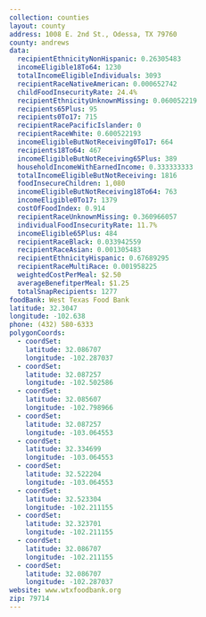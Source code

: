 ```yaml
---
collection: counties
layout: county
address: 1008 E. 2nd St., Odessa, TX 79760
county: andrews
data:
  recipientEthnicityNonHispanic: 0.26305483
  incomeEligible18To64: 1230
  totalIncomeEligibleIndividuals: 3093
  recipientRaceNativeAmerican: 0.000652742
  childFoodInsecurityRate: 24.4%
  recipientEthnicityUnknownMissing: 0.060052219
  recipients65Plus: 95
  recipients0To17: 715
  recipientRacePacificIslander: 0
  recipientRaceWhite: 0.600522193
  incomeEligibleButNotReceiving0To17: 664
  recipients18To64: 467
  incomeEligibleButNotReceiving65Plus: 389
  householdIncomeWithEarnedIncome: 0.333333333
  totalIncomeEligibleButNotReceiving: 1816
  foodInsecureChildren: 1,080
  incomeEligibleButNotReceiving18To64: 763
  incomeEligible0To17: 1379
  costOfFoodIndex: 0.914
  recipientRaceUnknownMissing: 0.360966057
  individualFoodInsecurityRate: 11.7%
  incomeEligible65Plus: 484
  recipientRaceBlack: 0.033942559
  recipientRaceAsian: 0.001305483
  recipientEthnicityHispanic: 0.67689295
  recipientRaceMultiRace: 0.001958225
  weightedCostPerMeal: $2.50
  averageBenefitperMeal: $1.25
  totalSnapRecipients: 1277
foodBank: West Texas Food Bank
latitude: 32.3047
longitude: -102.638
phone: (432) 580-6333
polygonCoords:
  - coordSet:
    latitude: 32.086707
    longitude: -102.287037
  - coordSet:
    latitude: 32.087257
    longitude: -102.502586
  - coordSet:
    latitude: 32.085607
    longitude: -102.798966
  - coordSet:
    latitude: 32.087257
    longitude: -103.064553
  - coordSet:
    latitude: 32.334699
    longitude: -103.064553
  - coordSet:
    latitude: 32.522204
    longitude: -103.064553
  - coordSet:
    latitude: 32.523304
    longitude: -102.211155
  - coordSet:
    latitude: 32.323701
    longitude: -102.211155
  - coordSet:
    latitude: 32.086707
    longitude: -102.211155
  - coordSet:
    latitude: 32.086707
    longitude: -102.287037
website: www.wtxfoodbank.org
zip: 79714
---
```

